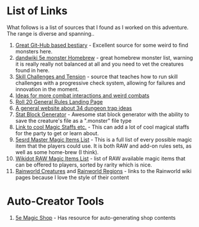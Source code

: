 # List of Links
What follows is a list of sources that I found as I worked on this adventure. The range is diverse and spanning..
1. [Great Git-Hub based bestiary](https://dr-eigenvalue.github.io/bestiary/) - Excellent source for some weird to find monsters here. 
2. [dandwiki 5e monster Homebrew](https://www.dandwiki.com/wiki/5e_Monsters) - great homebrew monster list, warning it is really really not balanced at all and you need to vet the creatures found in here. 
3. [Skill Challenges and Tension](https://www.optionalrule.com/2021/01/03/progressive-failures-and-rising-tension-in-5th-edition/) - source that teaches how to run skill challenges with a progressive check system, allowing for failures and innovation in the moment. 
4. [Ideas for more combat interactions and weird combats](https://www.reddit.com/r/dndnext/comments/orc5a3/what_are_fun_elements_that_can_be_added_to_combat/)
5. [Roll 20 General Rules Landing Page](https://roll20.net/compendium/dnd5e/Rules#content)
6. [A general website about 34 dungeon trap ideas](https://www.bastionland.com/2018/08/34-good-traps.html?m=1)
7. [Stat Block Generator](https://tetra-cube.com/dnd/dnd-statblock.html) - Awesome stat block generator with the ability to save the creature's file as a ".monster" file type
8. [Link to cool Magic Staffs etc.](https://www.5esrd.com/gamemastering/magic-items/rods-staves-wands/) - This can add a lot of cool magical staffs for the party to get or learn about. 
9. [5esrd Master Magic Items List](https://www.5esrd.com/database/magicitem/) - This is a full list of every possible magic item that the players could use. It is both RAW and add-on rules sets, as well as some home-brew (I think).
10. [Wikidot RAW Magic Items List](https://dnd5e.wikidot.com/wondrous-items) - list of RAW available magic items that can be offered to players, sorted by rarity which is nice. 
11. [Rainworld Creatures](https://rainworld.miraheze.org/wiki/Creatures) and [Rainworld Regions](https://rainworld.miraheze.org/wiki/Regions) - links to the Rainworld wiki pages because I love the style of their content
# Auto-Creator Tools
1. [5e Magic Shop](https://5emagic.shop/) - Has resource for auto-generating shop contents